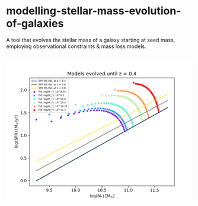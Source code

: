 # modelling-stellar-mass-evolution-of-galaxies
A tool that evolves the stellar mass of a galaxy starting at seed mass, employing observational constraints &amp; mass loss models.


<br/><img src='sfr_mstar_evolution.png'>
